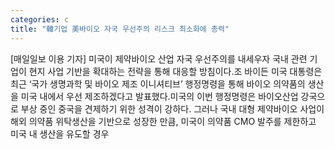 ```yaml
---
categories: c
title: "韓기업 美바이오 자국 우선주의 리스크 최소화에 총력"
---
```

[매일일보 이용 기자] 미국이 제약바이오 산업 자국 우선주의를 내세우자 국내 관련 기업이 현지 사업 기반을 확대하는 전략을 통해 대응할 방침이다.조 바이든 미국 대통령은 최근 ‘국가 생명과학 및 바이오 제조 이니셔티브’ 행정명령을 통해 바이오 의약품의 생산을 미국 내에서 우선 제조하겠다고 발표했다.미국의 이번 행정명령은 바이오산업 강국으로 부상 중인 중국을 견제하기 위한 성격이 강하다. 그러나 국내 대형 제약바이오 사업이 해외 의약품 위탁생산을 기반으로 성장한 만큼, 미국이 의약품 CMO 발주를 제한하고 미국 내 생산을 유도할 경우